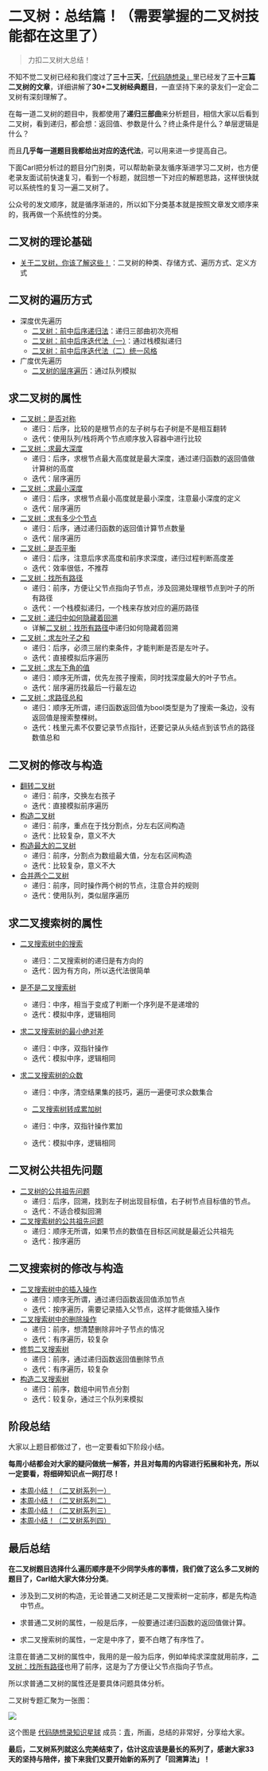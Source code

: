 

# 二叉树：总结篇！（需要掌握的二叉树技能都在这里了）

> 力扣二叉树大总结！

不知不觉二叉树已经和我们度过了**三十三天**，[「代码随想录」](https://img-blog.csdnimg.cn/20200815195519696.png)里已经发了**三十三篇二叉树的文章**，详细讲解了**30+二叉树经典题目**，一直坚持下来的录友们一定会二叉树有深刻理解了。

在每一道二叉树的题目中，我都使用了**递归三部曲**来分析题目，相信大家以后看到二叉树，看到递归，都会想：返回值、参数是什么？终止条件是什么？单层逻辑是什么？

而且**几乎每一道题目我都给出对应的迭代法**，可以用来进一步提高自己。

下面Carl把分析过的题目分门别类，可以帮助新录友循序渐进学习二叉树，也方便老录友面试前快速复习，看到一个标题，就回想一下对应的解题思路，这样很快就可以系统性的复习一遍二叉树了。

公众号的发文顺序，就是循序渐进的，所以如下分类基本就是按照文章发文顺序来的，我再做一个系统性的分类。

## 二叉树的理论基础

* [关于二叉树，你该了解这些！](https://programmercarl.com/二叉树理论基础.html)：二叉树的种类、存储方式、遍历方式、定义方式

## 二叉树的遍历方式

*  深度优先遍历
    * [二叉树：前中后序递归法](https://programmercarl.com/二叉树的递归遍历.html)：递归三部曲初次亮相
    * [二叉树：前中后序迭代法（一）](https://programmercarl.com/二叉树的迭代遍历.html)：通过栈模拟递归
    * [二叉树：前中后序迭代法（二）统一风格](https://programmercarl.com/二叉树的统一迭代法.html)
* 广度优先遍历
    * [二叉树的层序遍历](https://programmercarl.com/0102.二叉树的层序遍历.html)：通过队列模拟


## 求二叉树的属性

* [二叉树：是否对称](https://programmercarl.com/0101.对称二叉树.html)
    * 递归：后序，比较的是根节点的左子树与右子树是不是相互翻转
    * 迭代：使用队列/栈将两个节点顺序放入容器中进行比较
* [二叉树：求最大深度](https://programmercarl.com/0104.二叉树的最大深度.html)
    * 递归：后序，求根节点最大高度就是最大深度，通过递归函数的返回值做计算树的高度
    * 迭代：层序遍历
* [二叉树：求最小深度](https://programmercarl.com/0111.二叉树的最小深度.html)
    * 递归：后序，求根节点最小高度就是最小深度，注意最小深度的定义
    * 迭代：层序遍历
* [二叉树：求有多少个节点](https://programmercarl.com/0222.完全二叉树的节点个数.html)
    * 递归：后序，通过递归函数的返回值计算节点数量
    * 迭代：层序遍历
* [二叉树：是否平衡](https://programmercarl.com/0110.平衡二叉树.html)
    * 递归：后序，注意后序求高度和前序求深度，递归过程判断高度差
    * 迭代：效率很低，不推荐
* [二叉树：找所有路径](https://programmercarl.com/0257.二叉树的所有路径.html)
    * 递归：前序，方便让父节点指向子节点，涉及回溯处理根节点到叶子的所有路径
    * 迭代：一个栈模拟递归，一个栈来存放对应的遍历路径
* [二叉树：递归中如何隐藏着回溯](https://programmercarl.com/二叉树中递归带着回溯.html)
    * 详解[二叉树：找所有路径](https://programmercarl.com/0257.二叉树的所有路径.html)中递归如何隐藏着回溯
* [二叉树：求左叶子之和](https://programmercarl.com/0404.左叶子之和.html)
    * 递归：后序，必须三层约束条件，才能判断是否是左叶子。
    * 迭代：直接模拟后序遍历
* [二叉树：求左下角的值](https://programmercarl.com/0513.找树左下角的值.html)
    * 递归：顺序无所谓，优先左孩子搜索，同时找深度最大的叶子节点。
    * 迭代：层序遍历找最后一行最左边
* [二叉树：求路径总和](https://programmercarl.com/0112.路径总和.html)
    * 递归：顺序无所谓，递归函数返回值为bool类型是为了搜索一条边，没有返回值是搜索整棵树。
    * 迭代：栈里元素不仅要记录节点指针，还要记录从头结点到该节点的路径数值总和


## 二叉树的修改与构造

* [翻转二叉树](https://programmercarl.com/0226.翻转二叉树.html)
    * 递归：前序，交换左右孩子
    * 迭代：直接模拟前序遍历
* [构造二叉树](https://programmercarl.com/0106.从中序与后序遍历序列构造二叉树.html)
    * 递归：前序，重点在于找分割点，分左右区间构造
    * 迭代：比较复杂，意义不大
* [构造最大的二叉树](https://programmercarl.com/0654.最大二叉树.html)
    * 递归：前序，分割点为数组最大值，分左右区间构造
    * 迭代：比较复杂，意义不大
* [合并两个二叉树](https://programmercarl.com/0617.合并二叉树.html)
    * 递归：前序，同时操作两个树的节点，注意合并的规则
    * 迭代：使用队列，类似层序遍历

## 求二叉搜索树的属性

* [二叉搜索树中的搜索](https://programmercarl.com/0700.二叉搜索树中的搜索.html)
    * 递归：二叉搜索树的递归是有方向的
    * 迭代：因为有方向，所以迭代法很简单
* [是不是二叉搜索树](https://programmercarl.com/0098.验证二叉搜索树.html)
    * 递归：中序，相当于变成了判断一个序列是不是递增的
    * 迭代：模拟中序，逻辑相同
* [求二叉搜索树的最小绝对差](https://programmercarl.com/0530.二叉搜索树的最小绝对差.html)
    * 递归：中序，双指针操作
    * 迭代：模拟中序，逻辑相同
* [求二叉搜索树的众数](https://programmercarl.com/0501.二叉搜索树中的众数.html)
  
    * 递归：中序，清空结果集的技巧，遍历一遍便可求众数集合
    * [二叉搜索树转成累加树](https://programmercarl.com/0538.把二叉搜索树转换为累加树.html)
    
    * 递归：中序，双指针操作累加
    * 迭代：模拟中序，逻辑相同

## 二叉树公共祖先问题

* [二叉树的公共祖先问题](https://programmercarl.com/0236.二叉树的最近公共祖先.html)
    * 递归：后序，回溯，找到左子树出现目标值，右子树节点目标值的节点。
    * 迭代：不适合模拟回溯
* [二叉搜索树的公共祖先问题](https://programmercarl.com/0235.二叉搜索树的最近公共祖先.html)
    * 递归：顺序无所谓，如果节点的数值在目标区间就是最近公共祖先
    * 迭代：按序遍历

## 二叉搜索树的修改与构造

* [二叉搜索树中的插入操作](https://programmercarl.com/0701.二叉搜索树中的插入操作.html)
    * 递归：顺序无所谓，通过递归函数返回值添加节点
    * 迭代：按序遍历，需要记录插入父节点，这样才能做插入操作
* [二叉搜索树中的删除操作](https://programmercarl.com/0450.删除二叉搜索树中的节点.html)
    * 递归：前序，想清楚删除非叶子节点的情况
    * 迭代：有序遍历，较复杂
* [修剪二叉搜索树](https://programmercarl.com/0669.修剪二叉搜索树.html)
    * 递归：前序，通过递归函数返回值删除节点
    * 迭代：有序遍历，较复杂
* [构造二叉搜索树](https://programmercarl.com/0108.将有序数组转换为二叉搜索树.html)
    * 递归：前序，数组中间节点分割
    * 迭代：较复杂，通过三个队列来模拟

## 阶段总结

大家以上题目都做过了，也一定要看如下阶段小结。

**每周小结都会对大家的疑问做统一解答，并且对每周的内容进行拓展和补充，所以一定要看，将细碎知识点一网打尽！**

* [本周小结！（二叉树系列一）](https://programmercarl.com/周总结/20200927二叉树周末总结.html)
* [本周小结！（二叉树系列二）](https://programmercarl.com/周总结/20201003二叉树周末总结.html)
* [本周小结！（二叉树系列三）](https://programmercarl.com/周总结/20201010二叉树周末总结.html)
* [本周小结！（二叉树系列四）](https://programmercarl.com/周总结/20201017二叉树周末总结.html)

## 最后总结

**在二叉树题目选择什么遍历顺序是不少同学头疼的事情，我们做了这么多二叉树的题目了，Carl给大家大体分分类**。

* 涉及到二叉树的构造，无论普通二叉树还是二叉搜索树一定前序，都是先构造中节点。

* 求普通二叉树的属性，一般是后序，一般要通过递归函数的返回值做计算。

* 求二叉搜索树的属性，一定是中序了，要不白瞎了有序性了。

注意在普通二叉树的属性中，我用的是一般为后序，例如单纯求深度就用前序，[二叉树：找所有路径](https://programmercarl.com/0257.二叉树的所有路径.html)也用了前序，这是为了方便让父节点指向子节点。

所以求普通二叉树的属性还是要具体问题具体分析。

二叉树专题汇聚为一张图： 

![](https://code-thinking-1253855093.file.myqcloud.com/pics/20211030125421.png)

这个图是 [代码随想录知识星球](https://programmercarl.com/other/kstar.html) 成员：[青](https://wx.zsxq.com/dweb2/index/footprint/185251215558842)，所画，总结的非常好，分享给大家。

**最后，二叉树系列就这么完美结束了，估计这应该是最长的系列了，感谢大家33天的坚持与陪伴，接下来我们又要开始新的系列了「回溯算法」！**





